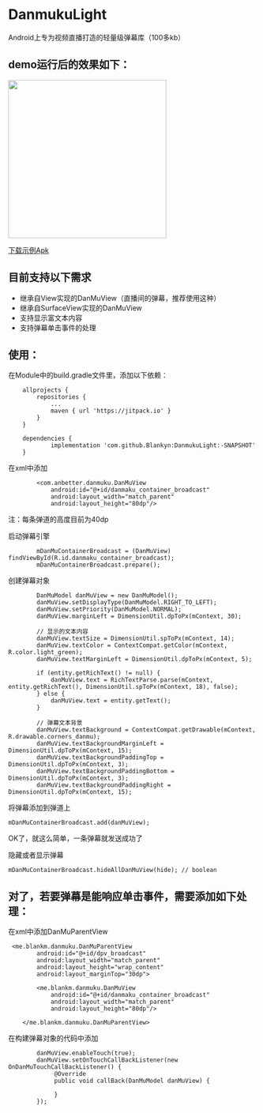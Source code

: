 # DanmukuLight
Android上专为视频直播打造的轻量级弹幕库（100多kb）

## demo运行后的效果如下：
<img src="https://github.com/hpdx/DanmukuLight/blob/master/result_image.jpg" width="320px" />

[下载示例Apk](https://github.com/hpdx/DanmukuLight/blob/master/danmuku.apk)


## 目前支持以下需求
* 继承自View实现的DanMuView（直播间的弹幕，推荐使用这种）
* 继承自SurfaceView实现的DanMuView
* 支持显示富文本内容
* 支持弹幕单击事件的处理

## 使用：

在Module中的build.gradle文件里，添加以下依赖：
```
	allprojects {
		repositories {
			...
			maven { url 'https://jitpack.io' }
		}
	}

    dependencies {
	        implementation 'com.github.Blankyn:DanmukuLight:-SNAPSHOT'
	}
```

在xml中添加
```
        <com.anbetter.danmuku.DanMuView
            android:id="@+id/danmaku_container_broadcast"
            android:layout_width="match_parent"
            android:layout_height="80dp"/>
```
注：每条弹道的高度目前为40dp


启动弹幕引擎
```
        mDanMuContainerBroadcast = (DanMuView) findViewById(R.id.danmaku_container_broadcast);
        mDanMuContainerBroadcast.prepare();
```


创建弹幕对象
```
        DanMuModel danMuView = new DanMuModel();
        danMuView.setDisplayType(DanMuModel.RIGHT_TO_LEFT);
        danMuView.setPriority(DanMuModel.NORMAL);
        danMuView.marginLeft = DimensionUtil.dpToPx(mContext, 30);

        // 显示的文本内容
        danMuView.textSize = DimensionUtil.spToPx(mContext, 14);
        danMuView.textColor = ContextCompat.getColor(mContext, R.color.light_green);
        danMuView.textMarginLeft = DimensionUtil.dpToPx(mContext, 5);

        if (entity.getRichText() != null) {
            danMuView.text = RichTextParse.parse(mContext, entity.getRichText(), DimensionUtil.spToPx(mContext, 18), false);
        } else {
            danMuView.text = entity.getText();
        }

        // 弹幕文本背景
        danMuView.textBackground = ContextCompat.getDrawable(mContext, R.drawable.corners_danmu);
        danMuView.textBackgroundMarginLeft = DimensionUtil.dpToPx(mContext, 15);
        danMuView.textBackgroundPaddingTop = DimensionUtil.dpToPx(mContext, 3);
        danMuView.textBackgroundPaddingBottom = DimensionUtil.dpToPx(mContext, 3);
        danMuView.textBackgroundPaddingRight = DimensionUtil.dpToPx(mContext, 15);
```


将弹幕添加到弹道上
```
mDanMuContainerBroadcast.add(danMuView);
```
OK了，就这么简单，一条弹幕就发送成功了

隐藏或者显示弹幕
```
mDanMuContainerBroadcast.hideAllDanMuView(hide); // boolean
```

## 对了，若要弹幕是能响应单击事件，需要添加如下处理：

在xml中添加DanMuParentView
```
 <me.blankm.danmuku.DanMuParentView
        android:id="@+id/dpv_broadcast"
        android:layout_width="match_parent"
        android:layout_height="wrap_content"
        android:layout_marginTop="30dp">

        <me.blankm.danmuku.DanMuView
            android:id="@+id/danmaku_container_broadcast"
            android:layout_width="match_parent"
            android:layout_height="80dp"/>

    </me.blankm.danmuku.DanMuParentView>
```

在构建弹幕对象的代码中添加
```
        danMuView.enableTouch(true);
        danMuView.setOnTouchCallBackListener(new OnDanMuTouchCallBackListener() {
             @Override
             public void callBack(DanMuModel danMuView) {

             }
        });
```
